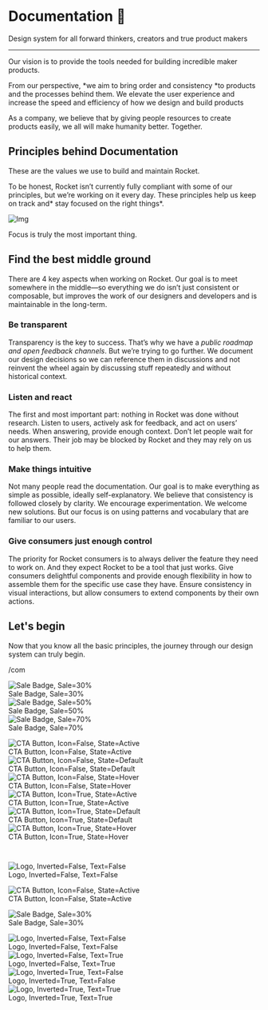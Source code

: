 
# Documentation 🚀

Design system for all forward thinkers, creators and true product makers

---

Our vision is to provide the tools needed for building incredible maker products.

From our perspective, *we aim to bring order and consistency *to products and the processes behind them. We elevate the user experience and increase the speed and efficiency of how we design and build products

As a company, we believe that by giving people resources to create products easily, we all will make humanity better. Together.

## Principles behind Documentation

These are the values we use to build and maintain Rocket.

To be honest, Rocket isn’t currently fully compliant with some of our principles, but we’re working on it every day. These principles help us keep on track and* stay focused on the right things*.

![Img](https://studio-assets.supernova.io/design-systems/14533/9289758a-6300-472a-bbc6-a57098081abf.jpeg)

Focus is truly the most important thing.

## Find the best middle ground

There are 4 key aspects when working on Rocket. Our goal is to meet somewhere in the middle—so everything we do isn’t just consistent or composable, but improves the work of our designers and developers and is maintainable in the long-term.

### Be transparent

Transparency is the key to success. That’s why we have a *public roadmap and open feedback channels*. But we’re trying to go further. We document our design decisions so we can reference them in discussions and not reinvent the wheel again by discussing stuff repeatedly and without historical context.

### Listen and react

The first and most important part: nothing in Rocket was done without research. Listen to users, actively ask for feedback, and act on users’ needs. When answering, provide enough context. Don’t let people wait for our answers. Their job may be blocked by Rocket and they may rely on us to help them.

### Make things intuitive

Not many people read the documentation. Our goal is to make everything as simple as possible, ideally self-explanatory. We believe that consistency is followed closely by clarity. We encourage experimentation. We welcome new solutions. But our focus is on using patterns and vocabulary that are familiar to our users.

### Give consumers just enough control

The priority for Rocket consumers is to always deliver the feature they need to work on. And they expect Rocket to be a tool that just works. Give consumers delightful components and provide enough flexibility in how to assemble them for the specific use case they have. Ensure consistency in visual interactions, but allow consumers to extend components by their own actions.

## Let's begin

Now that you know all the basic principles, the journey through our design system can truly begin.

/com

  
![Sale Badge, Sale=30%](https://studio-assets.supernova.io/design-systems/14533/894fbfe8-684d-4381-b38b-120ec204c3d7.png)  
Sale Badge, Sale=30%  
![Sale Badge, Sale=50%](https://studio-assets.supernova.io/design-systems/14533/0420b746-2c10-4b9b-bef3-4b684938f2d2.png)  
Sale Badge, Sale=50%  
![Sale Badge, Sale=70%](https://studio-assets.supernova.io/design-systems/14533/78e9213d-5a93-4946-a857-02946d87574f.png)  
Sale Badge, Sale=70%  


  
![CTA Button, Icon=False, State=Active](https://studio-assets.supernova.io/design-systems/14533/11acceb2-67df-4594-a923-03f8b463de89.png)  
CTA Button, Icon=False, State=Active  
![CTA Button, Icon=False, State=Default](https://studio-assets.supernova.io/design-systems/14533/88729321-8d59-4896-9876-51c2bd04fef1.png)  
CTA Button, Icon=False, State=Default  
![CTA Button, Icon=False, State=Hover](https://studio-assets.supernova.io/design-systems/14533/fa04885b-2cd7-4f31-a236-63c9d638aa55.png)  
CTA Button, Icon=False, State=Hover  
![CTA Button, Icon=True, State=Active](https://studio-assets.supernova.io/design-systems/14533/ebd158e7-795d-47ec-8d82-038732f28ce7.png)  
CTA Button, Icon=True, State=Active  
![CTA Button, Icon=True, State=Default](https://studio-assets.supernova.io/design-systems/14533/d8be5369-fa7b-48a2-a9e9-3869ba67db95.png)  
CTA Button, Icon=True, State=Default  
![CTA Button, Icon=True, State=Hover](https://studio-assets.supernova.io/design-systems/14533/e21b09aa-74fa-49ef-b757-7eeebf53376a.png)  
CTA Button, Icon=True, State=Hover  


```javascript  
  
```

  
![Logo, Inverted=False, Text=False](https://studio-assets.supernova.io/design-systems/14533/50cba7c1-addb-4427-bafe-1a1b79ce0d38.png)  
Logo, Inverted=False, Text=False  


  
  


  
![CTA Button, Icon=False, State=Active](https://studio-assets.supernova.io/design-systems/14533/11acceb2-67df-4594-a923-03f8b463de89.png)  
CTA Button, Icon=False, State=Active  


  
![Sale Badge, Sale=30%](https://studio-assets.supernova.io/design-systems/14533/894fbfe8-684d-4381-b38b-120ec204c3d7.png)  
Sale Badge, Sale=30%  


  
![Logo, Inverted=False, Text=False](https://studio-assets.supernova.io/design-systems/14533/50cba7c1-addb-4427-bafe-1a1b79ce0d38.png)  
Logo, Inverted=False, Text=False  
![Logo, Inverted=False, Text=True](https://studio-assets.supernova.io/design-systems/14533/e5f74bc8-d81d-4245-88fa-f9028401682b.png)  
Logo, Inverted=False, Text=True  
![Logo, Inverted=True, Text=False](https://studio-assets.supernova.io/design-systems/14533/e401af4e-a206-479e-add3-66ed49086423.png)  
Logo, Inverted=True, Text=False  
![Logo, Inverted=True, Text=True](https://studio-assets.supernova.io/design-systems/14533/2f9a6919-af79-4b2d-8940-001a7b3f797e.png)  
Logo, Inverted=True, Text=True  
